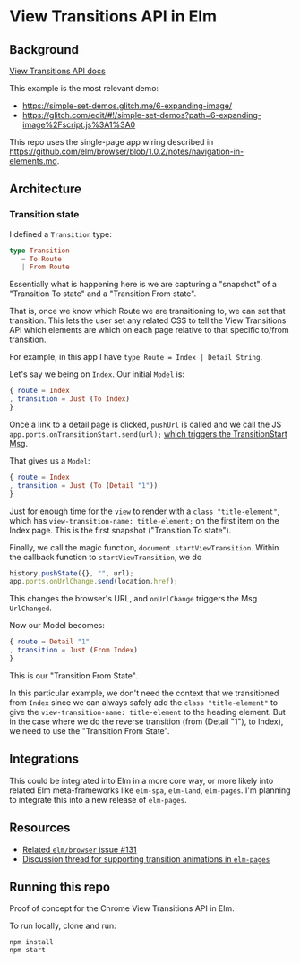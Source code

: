 # View Transitions API in Elm

## Background

[View Transitions API docs](https://developer.chrome.com/docs/web-platform/view-transitions/)

This example is the most relevant demo:

- https://simple-set-demos.glitch.me/6-expanding-image/
- https://glitch.com/edit/#!/simple-set-demos?path=6-expanding-image%2Fscript.js%3A1%3A0

This repo uses the single-page app wiring described in <https://github.com/elm/browser/blob/1.0.2/notes/navigation-in-elements.md>.

## Architecture

### Transition state

I defined a `Transition` type:

```elm
type Transition
   = To Route
   | From Route
```

Essentially what is happening here is we are capturing a "snapshot" of a "Transition To state" and a "Transition From state".

That is, once we know which Route we are transitioning to, we can set that transition. This lets the user set any related CSS to tell the View Transitions API which elements are which on each page relative to that specific to/from transition.

For example, in this app I have `type Route = Index | Detail String`.

Let's say we being on `Index`. Our initial `Model` is:

```elm
{ route = Index
, transition = Just (To Index)
}
```

Once a link to a detail page is clicked, `pushUrl` is called and we call the JS `app.ports.onTransitionStart.send(url);` [which triggers the TransitionStart Msg](https://github.com/dillonkearns/elm-view-transitions/blob/fa29bb6ba81ff4a454f271daba72e3c0824a8244/src/Main.elm#L14-L19).

That gives us a `Model`:

```elm
{ route = Index
, transition = Just (To (Detail "1"))
}
```

Just for enough time for the `view` to render with a `class "title-element"`, which has `view-transition-name: title-element;` on the first item on the Index page. This is the first snapshot ("Transition To state").

Finally, we call the magic function, `document.startViewTransition`. Within the callback function to `startViewTransition`, we
do

```js
history.pushState({}, "", url);
app.ports.onUrlChange.send(location.href);
```

This changes the browser's URL, and `onUrlChange` triggers the Msg `UrlChanged`.

Now our Model becomes:

```elm
{ route = Detail "1"
, transition = Just (From Index)
}
```

This is our "Transition From State".

In this particular example, we don't need the context that we transitioned from `Index` since we can always safely add the `class "title-element"` to give the `view-transition-name: title-element` to the heading element. But in the case where we do the reverse transition (from (Detail "1"), to Index), we need to use the "Transition From State".

## Integrations

This could be integrated into Elm in a more core way, or more likely into related Elm meta-frameworks like `elm-spa`, `elm-land`, `elm-pages`. I'm planning to integrate this into a new release of `elm-pages`.

## Resources

- [Related `elm/browser` issue #131](https://github.com/elm/browser/issues/131)
- [Discussion thread for supporting transition animations in `elm-pages`](https://github.com/dillonkearns/elm-pages/issues/225)

## Running this repo

Proof of concept for the Chrome View Transitions API in Elm.

To run locally, clone and run:

```shell
npm install
npm start
```
